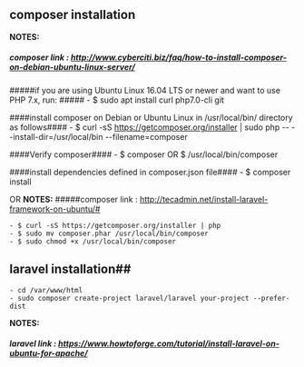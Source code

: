## composer installation
	
**NOTES:**
##### composer link : http://www.cyberciti.biz/faq/how-to-install-composer-on-debian-ubuntu-linux-server/
	
#####if you are using Ubuntu Linux 16.04 LTS or newer and want to use PHP 7.x, run: #####
	- $ sudo apt install curl php7.0-cli git 
	
####install composer on Debian or Ubuntu Linux in /usr/local/bin/ directory as follows####
	- $ curl -sS https://getcomposer.org/installer | sudo php -- --install-dir=/usr/local/bin --filename=composer
 
####Verify composer####
	- $ composer OR $ /usr/local/bin/composer
	
####install dependencies defined in composer.json file####
	- $ composer install
	
OR
**NOTES:** 
#####composer link : http://tecadmin.net/install-laravel-framework-on-ubuntu/#
	
	- $ curl -sS https://getcomposer.org/installer | php
	- $ sudo mv composer.phar /usr/local/bin/composer	
	- $ sudo chmod +x /usr/local/bin/composer

## laravel installation##
	
	- cd /var/www/html
	- sudo composer create-project laravel/laravel your-project --prefer-dist
	
**NOTES:** 
##### laravel link : https://www.howtoforge.com/tutorial/install-laravel-on-ubuntu-for-apache/

	
	
	